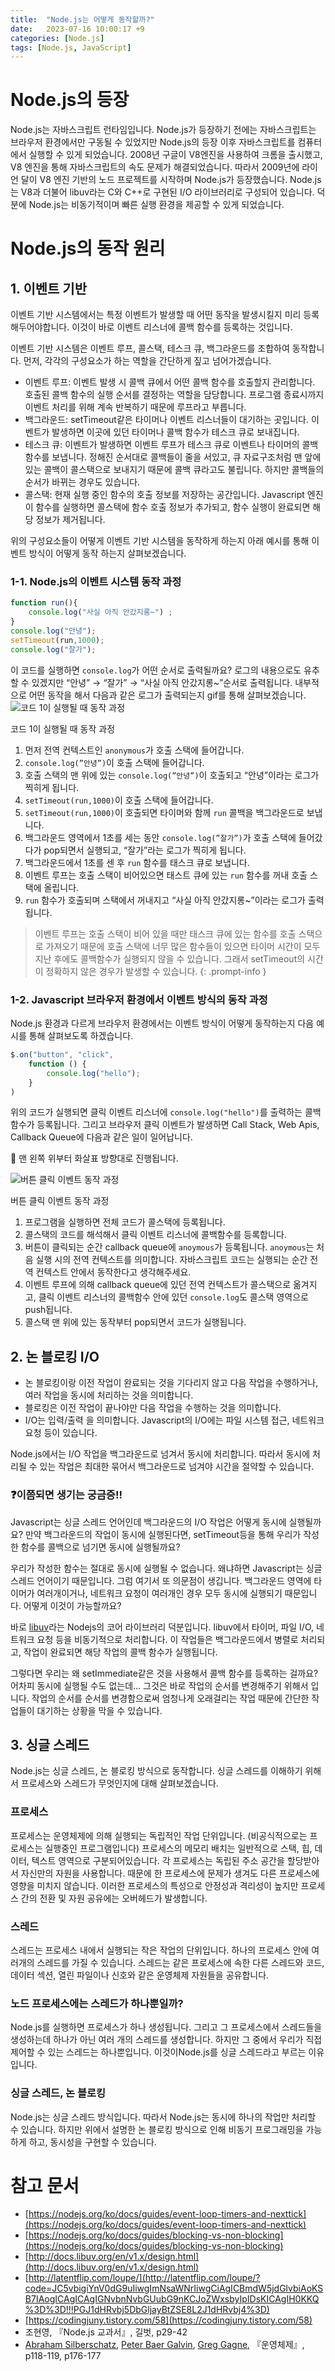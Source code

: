 ```yaml
---
title:  "Node.js는 어떻게 동작할까?"
date:   2023-07-16 10:00:17 +9
categories: [Node.js]
tags: [Node.js, JavaScript]
---
```


# Node.js의 등장

Node.js는 자바스크립트 런타임입니다. Node.js가 등장하기 전에는 자바스크립트는 브라우저 환경에서만 구동될 수 있었지만 Node.js의 등장 이후 자바스크립트를 컴퓨터에서 실행할 수 있게 되었습니다.
2008년 구글이 V8엔진을 사용하여 크롬을 출시했고, V8 엔진을 통해 자바스크립트의 속도 문제가 해결되었습니다. 따라서 2009년에 라이언 달이 V8 엔진 기반의 노드 프로젝트를 시작하며 Node.js가 등장했습니다.
Node.js는 V8과 더불어 libuv라는 C와 C++로 구현된 I/O 라이브러리로 구성되어 있습니다.
덕분에 Node.js는 비동기적이며 빠른 실행 환경을 제공할 수 있게 되었습니다.

# Node.js의 동작 원리

## 1. 이벤트 기반

이벤트 기반 시스템에서는 특정 이벤트가 발생할 때 어떤 동작을 발생시킬지 미리 등록해두어야합니다. 이것이 바로 이벤트 리스너에 콜백 함수를 등록하는 것입니다.

이벤트 기반 시스템은 이벤트 루프, 콜스택, 테스크 큐, 백그라운드를 조합하여 동작합니다. 먼저, 각각의 구성요소가 하는 역할을 간단하게 짚고 넘어가겠습니다.

- 이벤트 루프: 이벤트 발생 시 콜백 큐에서 어떤 콜백 함수를 호출할지 관리합니다. 호출된 콜백 함수의 실행 순서를 결정하는 역할을 담당합니다. 프로그램 종료시까지 이벤트 처리를 위해 계속 반복하기 때문에 루프라고 부릅니다.
- 백그라운드: setTimeout같은 타이머나 이벤트 리스너들이 대기하는 곳입니다. 이벤트가 발생하면 이곳에 있던 타이머나 콜백 함수가 테스크 큐로 보내집니다.
- 테스크 큐: 이벤트가 발생하면 이벤트 루프가 테스크 큐로 이벤트나 타이머의 콜백 함수를 보냅니다. 정해진 순서대로 콜백들이 줄을 서있고, 큐 자료구조처럼 맨 앞에 있는 콜백이 콜스택으로 보내지기 때문에 콜백 큐라고도 불립니다. 하지만 콜백들의 순서가 바뀌는 경우도 있습니다.
- 콜스택: 현재 실행 중인 함수의 호출 정보를 저장하는 공간입니다. Javascript 엔진이 함수를 실행하면 콜스택에 함수 호출 정보가 추가되고, 함수 실행이 완료되면 해당 정보가 제거됩니다.

위의 구성요소들이 어떻게 이벤트 기반 시스템을 동작하게 하는지 아래 예시를 통해 이벤트 방식이 어떻게 동작 하는지 살펴보겠습니다.

### 1-1. Node.js의 이벤트 시스템 동작 과정

```jsx
function run(){
	console.log("사실 아직 안갔지롱~") ;
}
console.log("안녕");
setTimeout(run,1000);
console.log("잘가");
```

이 코드를 실행하면 `console.log`가 어떤 순서로 출력될까요?
로그의 내용으로도 유추할 수 있겠지만 “안녕” → “잘가” → “사실 아직 안갔지롱~”순서로 출력됩니다. 내부적으로 어떤 동작을 해서 다음과 같은 로그가 출력되는지 gif를 통해 살펴보겠습니다.
![코드 1이 실행될 때 동작 과정](/assets/img/2023-07-16-how-nodejs-work/nodejs-event.gif)

코드 1이 실행될 때 동작 과정

1. 먼저 전역 컨텍스트인 `anonymous`가 호출 스택에 들어갑니다.
2. `console.log(”안녕”)`이 호출 스택에 들어갑니다.
3. 호출 스택의 맨 위에 있는 `console.log(”안녕”)`이 호출되고 “안녕”이라는 로그가 찍히게 됩니다.
4. `setTimeout(run,1000)`이 호출 스택에 들어갑니다.
5. `setTimeout(run,1000)`이 호출되면 타이머와 함께 `run` 콜백을 백그라운드로 보냅니다.
6. 백그라운드 영역에서 1초를 세는 동안 `console.log(”잘가”)`가 호출 스택에 들어갔다가 pop되면서 실행되고, “잘가”라는 로그가 찍히게 됩니다.
7. 백그라운드에서 1초를 센 후 `run` 함수를 태스크 큐로 보냅니다.
8. 이벤트 루프는 호출 스택이 비어있으면 태스트 큐에 있는 `run` 함수를 꺼내 호출 스택에 올립니다.
9. `run` 함수가 호출되며 스택에서 꺼내지고 “사실 아직 안갔지롱~”이라는 로그가 출력됩니다.

> 이벤트 루프는 호출 스택이 비어 있을 때만 태스크 큐에 있는 함수를 호출 스택으로 가져오기 때문에 호출 스택에 너무 많은 함수들이 있으면 타이머 시간이 모두 지난 후에도 콜백함수가 실행되지 않을 수 있습니다. 그래서 setTimeout의 시간이 정확하지 않은 경우가 발생할 수 있습니다.
{: .prompt-info }

### 1-2. Javascript 브라우저 환경에서 이벤트 방식의 동작 과정

Node.js 환경과 다르게 브라우저 환경에서는 이벤트 방식이 어떻게 동작하는지 다음 예시를 통해 살펴보도록 하겠습니다.

```jsx
$.on("button", "click", 
    function () { 
        console.log("hello");
    }
)
```

위의 코드가 실행되면 클릭 이벤트 리스너에 `console.log("hello")`를 출력하는 콜백 함수가 등록됩니다. 그리고 브라우저 클릭 이벤트가 발생하면 Call Stack, Web Apis, Callback Queue에 다음과 같은 일이 일어납니다.

📌 맨 왼쪽 위부터 화살표 방향대로 진행됩니다.

![버튼 클릭 이벤트 동작 과정](/assets/img/2023-07-16-how-nodejs-work/javascript-event.png)

버튼 클릭 이벤트 동작 과정

1. 프로그램을 실행하면 전체 코드가 콜스택에 등록됩니다.
2. 콜스택의 코드를 해석해서 클릭 이벤트 리스너에 콜백함수를 등록합니다.
3. 버튼이 클릭되는 순간 callback queue에 `anoymous`가 등록됩니다. `anoymous`는 처음 실행 시의 전역 컨텍스트를 의미합니다. 자바스크립트 코드는 실행되는 순간 전역 컨텍스트 안에서 동작한다고 생각해주세요.
4. 이벤트 루프에 의해 callback queue에 있던 전역 컨텍스트가 콜스택으로 옮겨지고, 클릭 이벤트 리스너의 콜백함수 안에 있던 `console.log`도 콜스택 영역으로 push됩니다.
5. 콜스택 맨 위에 있는 동작부터 pop되면서 코드가 실행됩니다.

## 2. 논 블로킹 I/O

- 논 블로킹이랑 이전 작업이 완료되는 것을 기다리지 않고 다음 작업을 수행하거나, 여러 작업을 동시에 처리하는 것을 의미합니다.
- 블로킹은 이전 작업이 끝나야만 다음 작업을 수행하는 것을 의미합니다.
- I/O는 입력/출력 을 의미합니다. Javascript의 I/O에는 파일 시스템 접근, 네트워크 요청 등이 있습니다.

Node.js에서는 I/O 작업을 백그라운드로 넘겨서 동시에 처리합니다. 따라서 동시에 처리될 수 있는 작업은 최대한 묶어서 백그라운드로 넘겨야 시간을 절약할 수 있습니다.

### ❓이쯤되면 생기는 궁금증!!

Javascript는 싱글 스레드 언어인데 백그라운드의 I/O 작업은 어떻게 동시에 실행될까요? 만약 백그라운드의 작업이 동시에 실행된다면, setTimeout등을 통해 우리가 작성한 함수를 콜백으로 넘기면 동시에 실행될까요?

  우리가 작성한 함수는 절대로 동시에 실행될 수 없습니다. 왜냐하면 Javascript는 싱글 스레드 언어이기 때문입니다.
  그럼 여기서 또 의문점이 생깁니다. 백그라운드 영역에 타이머가 여러개이거나, 네트워크 요청이 여러개인 경우 모두 동시에 실행되기 때문입니다. 어떻게 이것이 가능할까요?

  바로 [libuv](http://docs.libuv.org/en/v1.x/design.html)라는 Nodejs의 코어 라이브러리 덕분입니다. libuv에서 타이머, 파일 I/O, 네트워크 요청 등을 비동기적으로 처리합니다. 이 작업들은 백그라운드에서 병렬로 처리되고, 작업이 완료되면 해당 작업의 콜백 함수가 실행됩니다.

  그렇다면 우리는 왜 setImmediate같은 것을 사용해서 콜백 함수를 등록하는 걸까요? 어차피 동시에 실행될 수도 없는데… 그것은 바로 작업의 순서를 변경해주기 위해서 입니다. 작업의 순서를 순서를 변경함으로써 엄청나게 오래걸리는 작업 때문에 간단한 작업들이 대기하는 상황을 막을 수 있습니다.
## 3. 싱글 스레드

Node.js는 싱글 스레드, 논 블로킹 방식으로 동작합니다.
싱글 스레드를 이해하기 위해서 프로세스와 스레드가 무엇인지에 대해 살펴보겠습니다.

### 프로세스

프로세스는 운영체제에 의해 실행되는 독립적인 작업 단위입니다. (비공식적으로는 프로세스는 실행중인 프로그램입니다) 프로세스의 메모리 배치는 일반적으로 스택, 힙, 데이터, 텍스트 영역으로 구분되어있습니다. 각 프로세스는 독립된 주소 공간을 할당받아서 자신만의 자원을 사용합니다. 때문에 한 프로세스에 문제가 생겨도 다른 프로세스에 영향을 미치지 않습니다. 이러한 프로세스의 특성으로 안정성과 격리성이 높지만 프로세스 간의 전환 및 자원 공유에는 오버헤드가 발생합니다.

### 스레드

스레드는 프로세스 내에서 실행되는 작은 작업의 단위입니다. 하나의 프로세스 안에 여러개의 스레드를 가질 수 있습니다. 스레드는 같은 프로세스에 속한 다른 스레드와 코드, 데이터 섹션, 열린 파일이나 신호와 같은 운영체제 자원들을 공유합니다.
### 노드 프로세스에는 스레드가 하나뿐일까?
Node.js를 실행하면 프로세스가 하나 생성됩니다. 그리고 그 프로세스에서 스레드들을 생성하는데 하나가 아닌 여러 개의 스레드를 생성합니다. 하지만 그 중에서 우리가 직접 제어할 수 있는 스레드는 하나뿐입니다. 이것이Node.js를 싱글 스레드라고 부르는 이유입니다.
### 싱글 스레드, 논 블로킹
Node.js는 싱글 스레드 방식입니다. 따라서 Node.js는 동시에 하나의 작업만 처리할 수 있습니다. 하지만 위에서 설명한 논 블로킹 방식으로 인해 비동기 프로그래밍을 가능하게 하고, 동시성을 구현할 수 있습니다.

# 참고 문서

- [https://nodejs.org/ko/docs/guides/event-loop-timers-and-nexttick](https://nodejs.org/ko/docs/guides/event-loop-timers-and-nexttick)
- [https://nodejs.org/ko/docs/guides/blocking-vs-non-blocking](https://nodejs.org/ko/docs/guides/blocking-vs-non-blocking)
- [http://docs.libuv.org/en/v1.x/design.html](http://docs.libuv.org/en/v1.x/design.html)
- [http://latentflip.com/loupe/](http://latentflip.com/loupe/?code=JC5vbigiYnV0dG9uIiwgImNsaWNrIiwgCiAgICBmdW5jdGlvbiAoKSB7IAogICAgICAgIGNvbnNvbGUubG9nKCJoZWxsbyIpIDsKICAgIH0KKQ%3D%3D!!!PGJ1dHRvbj5DbGljayBtZSE8L2J1dHRvbj4%3D)
- [https://codingjuny.tistory.com/58](https://codingjuny.tistory.com/58)
- 조현영, 『Node.js 교과서』, 길벗, p29-42
- [Abraham Silberschatz](https://www.yes24.com/Product/Search?domain=ALL&query=Abraham%20Silberschatz&authorNo=299985&author=Abraham%20Silberschatz), [Peter Baer Galvin](https://www.yes24.com/Product/Search?domain=ALL&query=Peter%20Baer%20Galvin&authorNo=299986&author=Peter%20Baer%20Galvin), [Greg Gagne](https://www.yes24.com/Product/Search?domain=ALL&query=Greg%20Gagne&authorNo=299987&author=Greg%20Gagne), 『운영체제』, p118-119, p176-177
